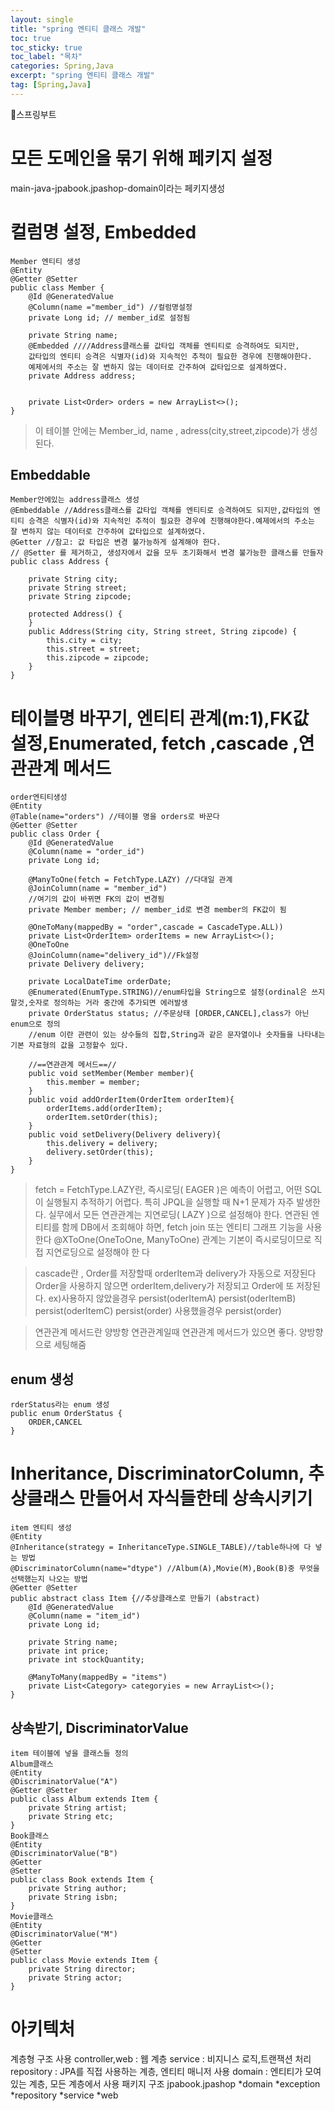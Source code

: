 ```yaml
---
layout: single
title: "spring 엔티티 클래스 개발"
toc: true
toc_sticky: true
toc_label: "목차"
categories: Spring,Java
excerpt: "spring 엔티티 클래스 개발"
tag: [Spring,Java]
---
```


📘스프링부트

# 모든 도메인을 묶기 위해 페키지 설정
main-java-jpabook.jpashop-domain이라는 페키지생성

# 컬럼명 설정, Embedded
```
Member 엔티티 생성
@Entity
@Getter @Setter
public class Member {
    @Id @GeneratedValue
    @Column(name ="member_id") //컬럼명설정
    private Long id; // member_id로 설정됨

    private String name;
    @Embedded ////Address클래스를 값타입 객체를 엔티티로 승격하여도 되지만,
    값타입의 엔티티 승격은 식별자(id)와 지속적인 추적이 필요한 경우에 진행해야한다.
    예제에서의 주소는 잘 변하지 않는 데이터로 간주하여 값타입으로 설계하였다.
    private Address address;
    

    private List<Order> orders = new ArrayList<>();
}
```
> 이 테이블 안에는 Member_id, name , adress(city,street,zipcode)가 생성된다.

## Embeddable
```
Member안에있는 address클래스 생성
@Embeddable //Address클래스를 값타입 객체를 엔티티로 승격하여도 되지만,값타입의 엔티티 승격은 식별자(id)와 지속적인 추적이 필요한 경우에 진행해야한다.예제에서의 주소는 잘 변하지 않는 데이터로 간주하여 값타입으로 설계하였다.
@Getter //참고: 값 타입은 변경 불가능하게 설계해야 한다.
// @Setter 를 제거하고, 생성자에서 값을 모두 초기화해서 변경 불가능한 클래스를 만들자
public class Address {

    private String city;
    private String street;
    private String zipcode;

    protected Address() {
    }
    public Address(String city, String street, String zipcode) {
        this.city = city;
        this.street = street;
        this.zipcode = zipcode;
    }
}
```
# 테이블명 바꾸기, 엔티티 관계(m:1),FK값 설정,Enumerated, fetch ,cascade ,연관관계 메서드
```
order엔티티생성
@Entity
@Table(name="orders") //테이블 명을 orders로 바꾼다
@Getter @Setter
public class Order {
    @Id @GeneratedValue
    @Column(name = "order_id")
    private Long id;

    @ManyToOne(fetch = FetchType.LAZY) //다대일 관계
    @JoinColumn(name = "member_id")
    //여기의 값이 바뀌면 FK의 값이 변경됨
    private Member member; // member_id로 변경 member의 FK값이 됨

    @OneToMany(mappedBy = "order",cascade = CascadeType.ALL))
    private List<OrderItem> orderItems = new ArrayList<>();
    @OneToOne
    @JoinColumn(name="delivery_id")//Fk설정
    private Delivery delivery;

    private LocalDateTime orderDate;
    @Enumerated(EnumType.STRING)//enum타입을 String으로 설정(ordinal은 쓰지말것,숫자로 정의하는 거라 중간에 추가되면 에러발생
    private OrderStatus status; //주문상태 [ORDER,CANCEL],class가 아닌 enum으로 정의
    //enum 이란 관련이 있는 상수들의 집합,String과 같은 문자열이나 숫자들을 나타내는 기본 자료형의 값을 고정할수 있다.
    
    //==연관관계 메서드==//
    public void setMember(Member member){
        this.member = member;
    }
    public void addOrderItem(OrderItem orderItem){
        orderItems.add(orderItem);
        orderItem.setOrder(this);
    }
    public void setDelivery(Delivery delivery){
        this.delivery = delivery;
        delivery.setOrder(this);
    }
}
```
>fetch = FetchType.LAZY란,
즉시로딩( EAGER )은 예측이 어렵고, 어떤 SQL이 실행될지 추적하기 어렵다. 특히 JPQL을 실행할 때 N+1 
문제가 자주 발생한다.
실무에서 모든 연관관계는 지연로딩( LAZY )으로 설정해야 한다.
연관된 엔티티를 함께 DB에서 조회해야 하면, fetch join 또는 엔티티 그래프 기능을 사용한다
@XToOne(OneToOne, ManyToOne) 관계는 기본이 즉시로딩이므로 직접 지연로딩으로 설정해야 한
다

> cascade란 ,
Order를 저장할때  orderItem과 delivery가 자동으로 저장된다
Order을 사용하지 않으면  orderItem,delivery가 저장되고 Order에 또 저장된다.
ex)사용하지 않았을경우
persist(oderItemA)
persist(oderItemB)
persist(oderItemC)
persist(order)
사용했을경우
persist(order)

> 연관관계 메서드란 
양방항 연관관계일때 연관관계 메서드가 있으면 좋다. 양방향으로 세팅해줌 


## enum 생성
```
rderStatus라는 enum 생성
public enum OrderStatus {
    ORDER,CANCEL
}
```
# Inheritance, DiscriminatorColumn, 추상클래스 만들어서 자식들한테 상속시키기
```
item 엔티티 생성
@Entity
@Inheritance(strategy = InheritanceType.SINGLE_TABLE)//table하나에 다 넣는 방법
@DiscriminatorColumn(name="dtype") //Album(A),Movie(M),Book(B)중 무엇을 선택했는지 나오는 방법
@Getter @Setter
public abstract class Item {//추상클래스로 만들기 (abstract)
    @Id @GeneratedValue
    @Column(name = "item_id")
    private Long id;

    private String name;
    private int price;
    private int stockQuantity;

    @ManyToMany(mappedBy = "items")
    private List<Category> categoryies = new ArrayList<>();
}
```
## 상속받기, DiscriminatorValue
```
item 테이블에 넣을 클래스들 정의
Album클래스
@Entity
@DiscriminatorValue("A")
@Getter @Setter
public class Album extends Item {
    private String artist;
    private String etc;
}
Book클래스
@Entity
@DiscriminatorValue("B")
@Getter
@Setter
public class Book extends Item {
    private String author;
    private String isbn;
}
Movie클래스
@Entity
@DiscriminatorValue("M")
@Getter
@Setter
public class Movie extends Item {
    private String director;
    private String actor;
}
```

# 아키텍처
계층형 구조 사용
controller,web : 웹 계층
service : 비지니스 로직,트랜잭션 처리
repository : JPA를 직접 사용하는 계층, 엔티티 매니저 사용
domain : 엔티티가 모여 있는 계층, 모든 계층에서 사용 
패키지 구조
jpabook.jpashop
	*domain
    *exception
    *repository
    *service
    *web

